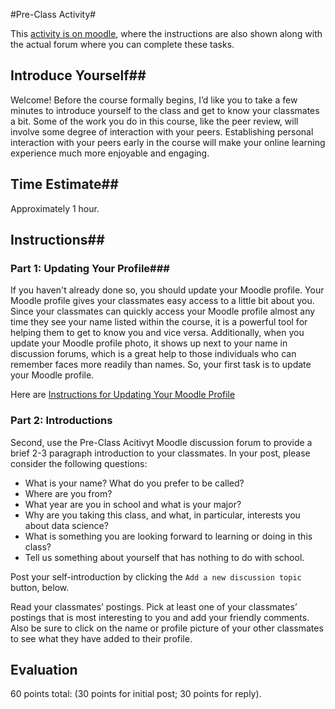 #Pre-Class Activity#

This [activity is on moodle](https://learn.illinois.edu/mod/forum/view.php?id=1095101), where the instructions are also shown along with the actual forum where you can complete these tasks.

## Introduce Yourself##

Welcome! Before the course formally begins, I’d like you to take a few
minutes to introduce yourself to the class and get to know your
classmates a bit. Some of the work you do in this course, like the peer
review, will involve some degree of interaction with your peers.
Establishing personal interaction with your peers early in the course
will make your online learning experience much more enjoyable and
engaging.


## Time Estimate##
Approximately 1 hour.

## Instructions##
### Part 1: Updating Your Profile###

If you haven't already done so, you should update your Moodle profile.
Your Moodle profile gives your classmates easy access to a little bit
about you. Since your classmates can quickly access your Moodle profile
almost any time they see your name listed within the course, it is a
powerful tool for helping them to get to know you and vice versa.
Additionally, when you update your Moodle profile photo, it shows up
next to your name in discussion forums, which is a great help to those
individuals who can remember faces more readily than names. So, your
first task is to update your Moodle profile.

Here are [Instructions for Updating Your Moodle Profile](http://publish.illinois.edu/atlas-tlt/students/editing-your-profile/)

### Part 2: Introductions ###

Second, use the Pre-Class Acitivyt Moodle discussion forum to provide a brief 2-3 paragraph
introduction to your classmates. In your post, please consider the following questions:

- What is your name? What do you prefer to be called?
- Where are you from?
- What year are you in school and what is your major?
- Why are you taking this class, and what, in particular, interests you about data science?
- What is something you are looking forward to learning or doing in this class?
- Tell us something about yourself that has nothing to do with school.


Post your self-introduction by clicking the `Add a new discussion topic` button, below.

Read your classmates’ postings. Pick at least one of your classmates’
postings that is most interesting to you and add your friendly comments.
Also be sure to click on the name or profile picture of your other
classmates to see what they have added to their profile.

## Evaluation ##

60 points total: (30 points for initial post; 30 points for reply).
